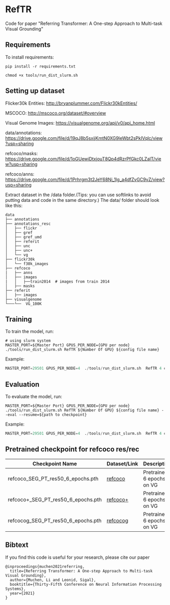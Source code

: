 # RefTR

Code for paper "Referring Transformer: A One-step Approach to Multi-task Visual Grounding"

## Requirements

To install requirements:

```setup
pip install -r requirements.txt
```

```
chmod +x tools/run_dist_slurm.sh 
```

## Setting up dataset
Flicker30k Entities: http://bryanplummer.com/Flickr30kEntities/

MSCOCO: http://mscoco.org/dataset/#overview

Visual Genome Images: https://visualgenome.org/api/v0/api_home.html

data/annotations: https://drive.google.com/file/d/19qJ8b5sxijKmtN0XG9leWbt2sPkIVqlc/view?usp=sharing

refcoco/masks: https://drive.google.com/file/d/1oGUewiDtxjouT8Qp4dRzrPfGkc0LZaIT/view?usp=sharing

refcoco/anns: https://drive.google.com/file/d/1Prhrgm3t2JeY68Ni_1Ig_a4dfZvGC9vZ/view?usp=sharing

Extract dataset in the /data folder.(Tips: you can use softlinks to avoid putting data and code in the same directory.)
The data/ folder should look like this:
```
data
├── annotations
├── annotations_resc
│   ├── flickr
│   ├── gref
│   ├── gref_umd
│   ├── referit
│   ├── unc
│   ├── unc+
│   └── vg
├── flickr30k
│   └── f30k_images
├── refcoco
|   ├── anns
│   ├── images
|   │   ├──train2014  # images from train 2014
│   ├── masks
├── referit
│   ├── images
├── visualgenome
└───└──  VG_100K

```

## Training

To train the model, run:
```train
# using slurm system
MASTER_PORT=${Master Port} GPUS_PER_NODE={GPU per node} ./tools/run_dist_slurm.sh RefTR ${Number Of GPU} ${config file name}
```

Example:
```python
MASTER_PORT=29501 GPUS_PER_NODE=4  ./tools/run_dist_slurm.sh  RefTR 4 configs/flickr30k/RefTR_flickr.sh 
```

## Evaluation

To evaluate the model, run:
```eval
MASTER_PORT=${Master Port} GPUS_PER_NODE={GPU per node} ./tools/run_dist_slurm.sh RefTR ${Number Of GPU} ${config file name} --eval --resume=${path to checkpoint}
```

Example:
```python
MASTER_PORT=29501 GPUS_PER_NODE=4  ./tools/run_dist_slurm.sh  RefTR 4 configs/flickr30k/RefTR_flickr.sh --eval --resume=./exps/flickr30k/checkpoint.pth
```

## Pretrained checkpoint for refcoco res/rec
| Checkpoint Name      | Dataset/Link | Description|
| ----------- | ----------- | --- |
| refcoco_SEG_PT_res50_6_epochs.pth  | [refcoco](https://drive.google.com/file/d/151XGTlGTbwGyQ6HMEn2sTEwEeFY9Csjx/view?usp=sharing) | Pretrained 6 epochs on VG |
| refcoco+_SEG_PT_res50_6_epochs.pth | [refcoco+](https://drive.google.com/file/d/1KKd80NReZJ500G6pnY1iRXoWqhJRDn5T/view?usp=sharing) | Pretrained 6 epochs on VG |
| refcocog_SEG_PT_res50_6_epochs.pth | [refcocog](https://drive.google.com/file/d/1oStrCvyJ2KyumXciMg6n8CdvefS9Qjsi/view?usp=sharing) | Pretrained 6 epochs on VG |

## Bibtext

If you find this code is useful for your research, please cite our paper

```
@inproceedings{muchen2021referring,
  title={Referring Transformer: A One-step Approach to Multi-task Visual Grounding},
  author={Muchen, Li and Leonid, Sigal},
  booktitle={Thirty-Fifth Conference on Neural Information Processing Systems},
  year={2021}
}
